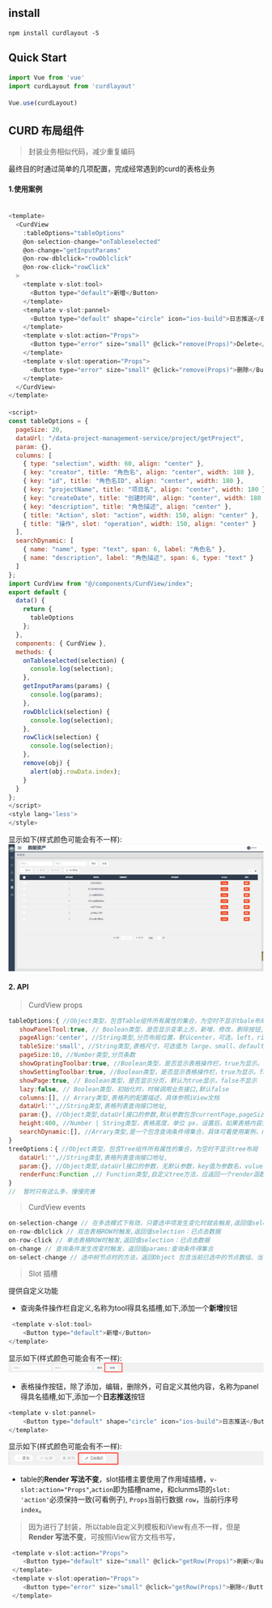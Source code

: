 ## install
```
npm install curdlayout -S
```

## Quick Start

```js
import Vue from 'vue'
import curdLayout from 'curdlayout'
 
Vue.use(curdLayout)
```

## CURD 布局组件

>封装业务相似代码，减少重复编码

最终目的时通过简单的几项配置，完成经常遇到的curd的表格业务

#### 1.使用案例
```js

<template>
  <CurdView
    :tableOptions="tableOptions"
    @on-selection-change="onTableselected"
    @on-change="getInputParams"
    @on-row-dblclick="rowDblclick"
    @on-row-click="rowClick"
  >
    <template v-slot:tool>
      <Button type="default">新增</Button>
    </template>
    <template v-slot:pannel>
      <Button type="default" shape="circle" icon="ios-build">日志推送</Button>
    </template>
    <template v-slot:action="Props">
      <Button type="error" size="small" @click="remove(Props)">Delete</Button>
    </template>
    <template v-slot:operation="Props">
      <Button type="error" size="small" @click="remove(Props)">删除</Button>
    </template>
  </CurdView>
</template>

<script>
const tableOptions = {
  pageSize: 20,
  dataUrl: "/data-project-management-service/project/getProject",
  param: {},
  columns: [
    { type: "selection", width: 60, align: "center" },
    { key: "creator", title: "角色名", align: "center", width: 180 },
    { key: "id", title: "角色名ID", align: "center", width: 180 },
    { key: "projectName", title: "项目名", align: "center", width: 180 },
    { key: "createDate", title: "创建时间", align: "center", width: 180 },
    { key: "description", title: "角色描述", align: "center" },
    { title: "Action", slot: "action", width: 150, align: "center" },
    { title: "操作", slot: "operation", width: 150, align: "center" }
  ],
  searchDynamic: [
    { name: "name", type: "text", span: 6, label: "角色名" },
    { name: "description", label: "角色描述", span: 6, type: "text" }
  ]
};
import CurdView from "@/components/CurdView/index";
export default {
  data() {
    return {
      tableOptions
    };
  },
  components: { CurdView },
  methods: {
    onTableselected(selection) {
      console.log(selection);
    },
    getInputParams(params) {
      console.log(params);
    },
    rowDblclick(selection) {
      console.log(selection);
    },
    rowClick(selection) {
      console.log(selection);
    },
    remove(obj) {
      alert(obj.rowData.index);
    }
  }
};
</script>
<style lang='less'>
</style>
```
显示如下(样式颜色可能会有不一样):
![image](./images/demo.png)
#### 2. API

 > CurdView props 

 
 ```js
 tableOptions:{ //Object类型，包含Table组件所有属性的集合，为空时不显示tbale布局
    showPanelTool:true, // Boolean类型，是否显示变革上方，新增，修改，删除按钮,默认为true显示，false不显示
    pageAlign:'center', //String类型,分页布局位置，默认center，可选，left，right
    tableSize:'small', //String类型,表格尺寸，可选值为 large、small、default 或者不填
    pageSize:10, //Number类型,分页条数
    showOpratingToolbar:true, //Boolean类型，是否显示表格操作栏，true为显示。false为不显示
    showSettingToolbar:true, //Boolean类型，是否显示表格操作栏，true为显示。false为不显示
    showPage:true, // Boolean类型，是否显示分页，默认为true显示，false不显示
    lazy:false, // Boolean类型，初始化时，时候调用业务接口,默认false
    columns:[], // Arrary类型,表格列的配置描述，具体参照iView文档
    dataUrl:'',//String类型,表格列表查询接口地址,
    param:{}, //Object类型,dataUrl接口的参数,默认参数包含currentPage,pageSize,相同参数会自动合并，key值为参数名，vulue为参数值
    height:400, //Number | String类型，表格高度，单位 px，设置后，如果表格内容大于此值，会固定表头
    searchDynamic:[], //Arrary类型,是一个包含查询条件得集合，具体可看使用案例，name属性及为v-model绑定属性。也应和查询参数名称保持一致
 }
 treeOptions：{ //Object类型，包含Tree组件所有属性的集合，为空时不显示tree布局
    dataUrl:'',//String类型,表格列表查询接口地址,
    param:{}, //Object类型,dataUrl接口的参数，无默认参数，key值为参数名，vulue为参数值
    renderFunc:Function ,// Function类型,自定义tree方法，应返回一个render函数
 }
//  暂时只有这么多，慢慢完善
 ```
 > CurdView events 

```js
on-selection-change // 在多选模式下有效，只要选中项发生变化时就会触发,返回值selection：已选项数据
on-row-dblclick // 双击表格ROW时触发,返回值selection：已点击数据
on-row-click // 单击表格ROW时触发,返回值selection：已点击数据
on-change // 查询条件发生改变时触发，返回值params:查询条件得集合
on-select-change // 选中树节点时的方法，返回Object 包含当前已选中的节点数组、当前项，并触发table查询操作
```

 >Slot 插槽

提供自定义功能
* 查询条件操作栏自定义,名称为tool得具名插槽,如下,添加一个**新增**按钮
```js
 <template v-slot:tool>
    <Button type="default">新增</Button>
</template>
```
显示如下(样式颜色可能会有不一样):
![image](./images/tool.png)

* 表格操作按钮，除了添加，编辑，删除外，可自定义其他内容，名称为panel得具名插槽,如下,添加一个**日志推送**按钮

```js
<template v-slot:pannel>
    <Button type="default" shape="circle" icon="ios-build">日志推送</Button>
</template>
```
显示如下(样式颜色可能会有不一样):
![image](./images/oprate.png)

* table的**Render 写法不变**，slot插槽主要使用了作用域插槽，`v-slot:action="Props"`,`action`即为插槽name，和clunms项的`slot: 'action'`必须保持一致(可看例子),
`Props`当前行数据 `row`，当前行序号 `index`。
>因为进行了封装，所以table自定义列模板和iView有点不一样，但是**Render 写法不变**，可按照iView官方文档书写，
```js
 <template v-slot:action="Props">
    <Button type="default" size="small" @click="getRow(Props)">刷新</Button>
 </template>
 <template v-slot:operation="Props">
    <Button type="error" size="small" @click="getRow(Props)">删除</Button>
 </template>
```